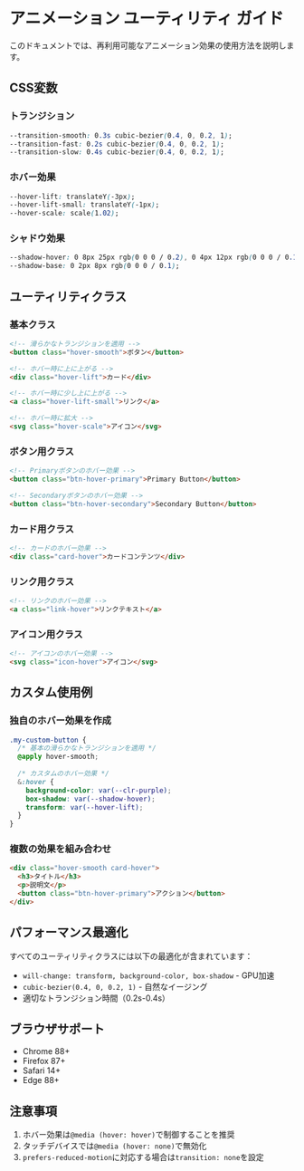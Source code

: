 # アニメーション ユーティリティ ガイド

このドキュメントでは、再利用可能なアニメーション効果の使用方法を説明します。

## CSS変数

### トランジション
```css
--transition-smooth: 0.3s cubic-bezier(0.4, 0, 0.2, 1);
--transition-fast: 0.2s cubic-bezier(0.4, 0, 0.2, 1);
--transition-slow: 0.4s cubic-bezier(0.4, 0, 0.2, 1);
```

### ホバー効果
```css
--hover-lift: translateY(-3px);
--hover-lift-small: translateY(-1px);
--hover-scale: scale(1.02);
```

### シャドウ効果
```css
--shadow-hover: 0 8px 25px rgb(0 0 0 / 0.2), 0 4px 12px rgb(0 0 0 / 0.15);
--shadow-base: 0 2px 8px rgb(0 0 0 / 0.1);
```

## ユーティリティクラス

### 基本クラス
```html
<!-- 滑らかなトランジションを適用 -->
<button class="hover-smooth">ボタン</button>

<!-- ホバー時に上に上がる -->
<div class="hover-lift">カード</div>

<!-- ホバー時に少し上に上がる -->
<a class="hover-lift-small">リンク</a>

<!-- ホバー時に拡大 -->
<svg class="hover-scale">アイコン</svg>
```

### ボタン用クラス
```html
<!-- Primaryボタンのホバー効果 -->
<button class="btn-hover-primary">Primary Button</button>

<!-- Secondaryボタンのホバー効果 -->
<button class="btn-hover-secondary">Secondary Button</button>
```

### カード用クラス
```html
<!-- カードのホバー効果 -->
<div class="card-hover">カードコンテンツ</div>
```

### リンク用クラス
```html
<!-- リンクのホバー効果 -->
<a class="link-hover">リンクテキスト</a>
```

### アイコン用クラス
```html
<!-- アイコンのホバー効果 -->
<svg class="icon-hover">アイコン</svg>
```

## カスタム使用例

### 独自のホバー効果を作成
```css
.my-custom-button {
  /* 基本の滑らかなトランジションを適用 */
  @apply hover-smooth;
  
  /* カスタムのホバー効果 */
  &:hover {
    background-color: var(--clr-purple);
    box-shadow: var(--shadow-hover);
    transform: var(--hover-lift);
  }
}
```

### 複数の効果を組み合わせ
```html
<div class="hover-smooth card-hover">
  <h3>タイトル</h3>
  <p>説明文</p>
  <button class="btn-hover-primary">アクション</button>
</div>
```

## パフォーマンス最適化

すべてのユーティリティクラスには以下の最適化が含まれています：

- `will-change: transform, background-color, box-shadow` - GPU加速
- `cubic-bezier(0.4, 0, 0.2, 1)` - 自然なイージング
- 適切なトランジション時間（0.2s-0.4s）

## ブラウザサポート

- Chrome 88+
- Firefox 87+
- Safari 14+
- Edge 88+

## 注意事項

1. ホバー効果は`@media (hover: hover)`で制御することを推奨
2. タッチデバイスでは`@media (hover: none)`で無効化
3. `prefers-reduced-motion`に対応する場合は`transition: none`を設定
